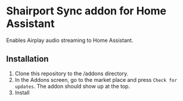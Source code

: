 # Shairport Sync addon for Home Assistant

Enables Airplay audio streaming to Home Assistant.

## Installation
1. Clone this repository to the /addons directory.
2. In the Addons screen, go to the market place and press `Check for updates`. The addon should show up at the top.
3. Install

